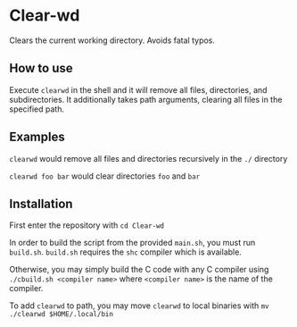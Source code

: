 # Clear-wd
Clears the current working directory. Avoids fatal typos.

## How to use
Execute `clearwd` in the shell and it will remove all files, directories, and subdirectories. It additionally takes path arguments, clearing all files in the specified path.

## Examples
`clearwd` would remove all files and directories recursively in the `./` directory

`clearwd foo bar` would clear directories `foo` and `bar`

## Installation
First enter the repository with `cd Clear-wd`

In order to build the script from the provided `main.sh`, you must run `build.sh`. `build.sh` requires the `shc` compiler which is available.

Otherwise, you may simply build the C code with any C compiler using `./cbuild.sh <compiler name>` where `<compiler name>` is the name of the compiler.

To add `clearwd` to path, you may move `clearwd` to local binaries with `mv ./clearwd $HOME/.local/bin`
